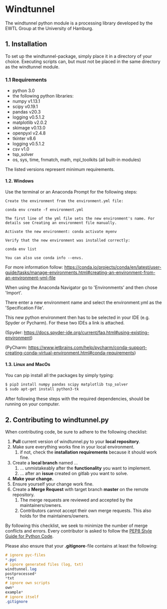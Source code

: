 # Windtunnel 
The windtunnel python module is a processing library developed by the EWTL Group at the University of Hamburg. 

## 1. Installation
To set up the windtunnel-package, simply place it in a directory of your choice. Executing scripts can, but must not be placed in the same directory as the windtunnel module. 

### 1.1 Requirements
 - python 3.0 
 - the following python libraries:
 - numpy v1.13.1
 - scipy v0.19.1
 - pandas v20.3
 - logging v0.5.1.2
 - matplotlib v2.0.2
 - skimage v0.13.0
 - openpyxl v2.4.8
 - tkinter v8.6
 - logging v0.5.1.2
 - csv v1.0
 - tsp_solver 
 - os, sys, time, fnmatch, math, mpl_toolkits (all built-in modules)
 
The listed versions represent minimum requirements.

#### 1.2. Windows
Use the terminal or an Anaconda Prompt for the following steps:

    Create the environment from the environment.yml file:

    conda env create -f environment.yml

    The first line of the yml file sets the new environment's name. For details see Creating an environment file manually.

    Activate the new environment: conda activate myenv

    Verify that the new environment was installed correctly:

    conda env list

    You can also use conda info --envs.

For more information follow:
https://conda.io/projects/conda/en/latest/user-guide/tasks/manage-environments.html#creating-an-environment-from-an-environment-yml-file    

When using the Anaconda Navigator go to 'Environments' and then chose 'Import'.

There enter a new environment name and select the environment.yml as the 'Specification File'.

This new python environment then has to be selected in your IDE (e.g. Spyder or Pycharm). For these two IDEs a link is attached.

(Spyder: https://docs.spyder-ide.org/current/faq.html#using-existing-environment)

(PyCharm: https://www.jetbrains.com/help/pycharm/conda-support-creating-conda-virtual-environment.html#conda-requirements)
#### 1.3. Linux and MacOs
You can pip install all the packages by simply typing:
```sh
$ pip3 install numpy pandas scipy matplotlib tsp_solver
$ sudo apt-get install python3-tk
```

After following these steps with the required dependencies, should be running on your computer. 

## 2. Contributing to windtunnel.py

When contributing code, be sure to adhere to the following checklist:

1. **Pull** current version of windtunnel.py to your **local repository**.
2. Make sure everything works fine in your local environment.
    1. if not, check the **installation requirements** because it should work fine.
3. Create a **local branch** named ...
    1. ... unmistakeably after the **functionality** you want to implement.
    2. ... after an **issue** created on gitlab you want to solve.
4. **Make your change.** 
5. Ensure yourself your change work fine. 
6. Create a **Merge Request** with target branch **master** on the remote repository. 
    1. The merge requests are reviewed and accepted by the maintainers/owners. 
    2. Contributors cannot accept their own merge requests. This also holds for the maintainers/owners.

By following this checklist, we seek to minimize the number of merge conflicts and errors. Every contributor is asked to follow the [PEP8 Style Guide for Python Code](https://www.python.org/dev/peps/pep-0008/). 

Please also ensure that your **.gitignore**-file contains at least the following:

```glsl
# ignore pyc-files
*.pyc
# ignore generated files (log, txt) 
windtunnel.log
postprocessed*
*txt
# ignore own scripts
own*
example*
# ignore itself
.gitignore
```
